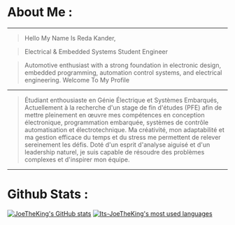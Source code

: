 # About Me :
---------------
> Hello My Name Is Reda Kander,

> Electrical & Embedded Systems Student Engineer

> Automotive enthusiast with a strong foundation in electronic design, embedded programming, automation control systems, and electrical engineering.
> Welcome To My Profile
---------------
>Étudiant enthousiaste en Génie Électrique et Systèmes Embarqués, Actuellement à la recherche d'un stage de fin d'études (PFE) afin de mettre pleinement en œuvre mes compétences en conception électronique, programmation embarquée, systèmes de contrôle automatisation et électrotechnique.
Ma créativité, mon adaptabilité et ma gestion efficace du temps et du stress me permettent de relever sereinement les défis. Doté d'un esprit d'analyse aiguisé et d'un leadership naturel, je suis capable de résoudre des problèmes complexes et d'inspirer mon équipe.
---------------
# Github Stats :

[![JoeTheKing's GitHub stats](https://github-readme-stats.vercel.app/api?username=redakander&count_private=true&show_icons=true&hide=issues&hide_border=true&theme=algolia)](https://github.com/redakander?tab=repositories)  [![Its-JoeTheKing's most used languages](https://github-readme-stats.vercel.app/api/top-langs/?username=redakander&theme=tokyonight)](https://github.com/redakander?tab=repositories) 
